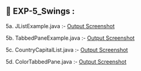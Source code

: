 ## 📸 EXP-5_Swings :

5a. JListExample.java :- [Output Screenshot](https://github.com/rohinirb56789/Advanced-Java/blob/main/LAB-5_Swings/Screenshot-5a_Swings_JListExample.png)

5b. TabbedPaneExample.java :- [Output Screenshot](https://github.com/rohinirb56789/Advanced-Java/blob/main/LAB-5_Swings/Screenshot-5b_Swings_TabbedPaneExample.png)

5c. CountryCapitalList.java :- [Output Screenshot](https://github.com/rohinirb56789/Advanced-Java/blob/main/LAB-5_Swings/Screenshot-5c_Swings_CountryCapitalList.png)

5d. ColorTabbedPane.java :- [Output Screenshot](https://github.com/rohinirb56789/Advanced-Java/blob/main/LAB-5_Swings/Screenshot-5d_Swings_ColorTabbedPane.png)
